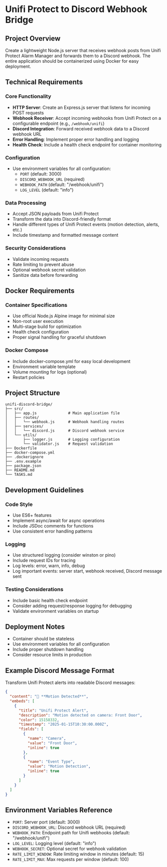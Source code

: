 # Unifi Protect to Discord Webhook Bridge

## Project Overview

Create a lightweight Node.js server that receives webhook posts from Unifi Protect Alarm Manager and forwards them to a Discord webhook. The entire application should be containerized using Docker for easy deployment.

## Technical Requirements

### Core Functionality

- **HTTP Server**: Create an Express.js server that listens for incoming POST requests
- **Webhook Receiver**: Accept incoming webhooks from Unifi Protect on a configurable endpoint (e.g., `/webhook/unifi`)
- **Discord Integration**: Forward received webhook data to a Discord webhook URL
- **Error Handling**: Implement proper error handling and logging
- **Health Check**: Include a health check endpoint for container monitoring

### Configuration

- Use environment variables for all configuration:
  - `PORT` (default: 3000)
  - `DISCORD_WEBHOOK_URL` (required)
  - `WEBHOOK_PATH` (default: "/webhook/unifi")
  - `LOG_LEVEL` (default: "info")

### Data Processing

- Accept JSON payloads from Unifi Protect
- Transform the data into Discord-friendly format
- Handle different types of Unifi Protect events (motion detection, alerts, etc.)
- Include timestamp and formatted message content

### Security Considerations

- Validate incoming requests
- Rate limiting to prevent abuse
- Optional webhook secret validation
- Sanitize data before forwarding

## Docker Requirements

### Container Specifications

- Use official Node.js Alpine image for minimal size
- Non-root user execution
- Multi-stage build for optimization
- Health check configuration
- Proper signal handling for graceful shutdown

### Docker Compose

- Include docker-compose.yml for easy local development
- Environment variable template
- Volume mounting for logs (optional)
- Restart policies

## Project Structure

```
unifi-discord-bridge/
├── src/
│   ├── app.js              # Main application file
│   ├── routes/
│   │   └── webhook.js      # Webhook handling routes
│   ├── services/
│   │   └── discord.js      # Discord webhook service
│   └── utils/
│       ├── logger.js       # Logging configuration
│       └── validator.js    # Request validation
├── Dockerfile
├── docker-compose.yml
├── .dockerignore
├── .env.example
├── package.json
├── README.md
└── TASKS.md
```

## Development Guidelines

### Code Style

- Use ES6+ features
- Implement async/await for async operations
- Include JSDoc comments for functions
- Use consistent error handling patterns

### Logging

- Use structured logging (consider winston or pino)
- Include request IDs for tracing
- Log levels: error, warn, info, debug
- Log important events: server start, webhook received, Discord message sent

### Testing Considerations

- Include basic health check endpoint
- Consider adding request/response logging for debugging
- Validate environment variables on startup

## Deployment Notes

- Container should be stateless
- Use environment variables for all configuration
- Include proper shutdown handling
- Consider resource limits in production

## Example Discord Message Format

Transform Unifi Protect alerts into readable Discord messages:

```json
{
  "content": "🚨 **Motion Detected**",
  "embeds": [
    {
      "title": "Unifi Protect Alert",
      "description": "Motion detected on camera: Front Door",
      "color": 15158332,
      "timestamp": "2025-01-15T10:30:00.000Z",
      "fields": [
        {
          "name": "Camera",
          "value": "Front Door",
          "inline": true
        },
        {
          "name": "Event Type",
          "value": "Motion Detection",
          "inline": true
        }
      ]
    }
  ]
}
```

## Environment Variables Reference

- `PORT`: Server port (default: 3000)
- `DISCORD_WEBHOOK_URL`: Discord webhook URL (required)
- `WEBHOOK_PATH`: Endpoint path for Unifi webhooks (default: "/webhook/unifi")
- `LOG_LEVEL`: Logging level (default: "info")
- `WEBHOOK_SECRET`: Optional secret for webhook validation
- `RATE_LIMIT_WINDOW`: Rate limiting window in minutes (default: 15)
- `RATE_LIMIT_MAX`: Max requests per window (default: 100)
